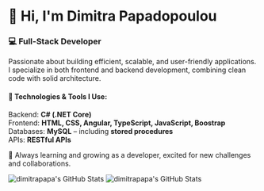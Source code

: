 
<div align="left">
  <h1>👋 Hi, I'm Dimitra Papadopoulou</h1>
  <h3>💻 Full-Stack Developer</h3>
  
  <p>
    Passionate about building efficient, scalable, and user-friendly applications.  
    I specialize in both frontend and backend development, combining clean code with solid architecture.
  </p>
  
  <h4>🔧 Technologies & Tools I Use:</h4>
  <ul style="list-style: none; padding: 0;">
    <li>Backend: <strong>C# (.NET Core)</strong></li>
    <li>Frontend: <strong>HTML, CSS, Angular, TypeScript, JavaScript, Boostrap</strong></li>
    <li>Databases: <strong>MySQL</strong> – including <strong>stored procedures</strong></li>
    <li>APIs: <strong>RESTful APIs</strong></li>
  </ul>

  <p>🌱 Always learning and growing as a developer, excited for new challenges and collaborations.</p>
</div>


<img src="https://github-readme-stats.vercel.app/api?username=dimitrapapa&theme=radical&show_icons=true&hide_border=true&count_private=true" alt="dimitrapapa's GitHub Stats" />
<img src="https://streak-stats.demolab.com?user=dimitrapapa&theme=radical&hide_border=true" alt="dimitrapapa's GitHub Stats" />
